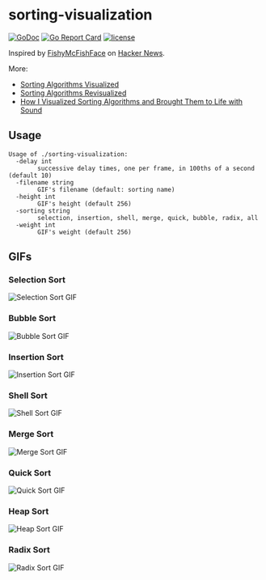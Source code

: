 # sorting-visualization

[![GoDoc](https://godoc.org/github.com/invzhi/sorting-visualization?status.svg)](https://godoc.org/github.com/invzhi/sorting-visualization)
[![Go Report Card](https://goreportcard.com/badge/github.com/invzhi/sorting-visualization)](https://goreportcard.com/report/github.com/invzhi/sorting-visualization)
[![license](https://img.shields.io/github/license/invzhi/sorting-visualization.svg)](LICENSE)

Inspired by [FishyMcFishFace](https://imgur.com/t/rainbow/RM3wl) on [Hacker News](https://news.ycombinator.com/item?id=15423202).

More:

- [Sorting Algorithms Visualized](https://imgur.com/a/voutF)
- [Sorting Algorithms Revisualized](https://imgur.com/gallery/GD5gi)
- [How I Visualized Sorting Algorithms and Brought Them to Life with Sound
](https://medium.freecodecamp.org/how-i-visualized-the-sorting-algorithms-and-brought-them-to-life-with-sound-ce7c5c6cb6ef)

## Usage
```
Usage of ./sorting-visualization:
  -delay int
    	successive delay times, one per frame, in 100ths of a second (default 10)
  -filename string
    	GIF's filename (default: sorting name)
  -height int
    	GIF's height (default 256)
  -sorting string
    	selection, insertion, shell, merge, quick, bubble, radix, all
  -weight int
    	GIF's weight (default 256)
```

## GIFs

### Selection Sort
![Selection Sort GIF](gifs/selection.gif)

### Bubble Sort
![Bubble Sort GIF](gifs/bubble.gif)

### Insertion Sort
![Insertion Sort GIF](gifs/insertion.gif)

### Shell Sort
![Shell Sort GIF](gifs/shell.gif)

### Merge Sort
![Merge Sort GIF](gifs/merge.gif)

### Quick Sort
![Quick Sort GIF](gifs/quick.gif)

### Heap Sort
![Heap Sort GIF](gifs/heap.gif)

### Radix Sort
![Radix Sort GIF](gifs/radix.gif)
